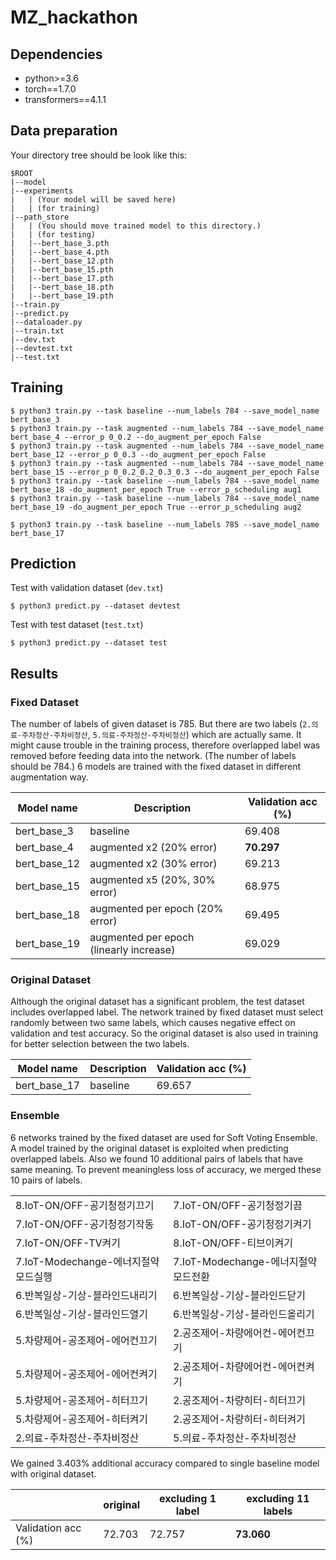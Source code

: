 # MZ_hackathon

## Dependencies
+ python>=3.6
+ torch==1.7.0
+ transformers==4.1.1

## Data preparation

Your directory tree should be look like this:
```
$ROOT
|--model
|--experiments
|   | (Your model will be saved here)
|   | (for training)
|--path_store
|   | (You should move trained model to this directory.)
|   | (for testing)
|   |--bert_base_3.pth
|   |--bert_base_4.pth
|   |--bert_base_12.pth
|   |--bert_base_15.pth
|   |--bert_base_17.pth
|   |--bert_base_18.pth
|   |--bert_base_19.pth
|--train.py
|--predict.py
|--dataloader.py
|--train.txt
|--dev.txt
|--devtest.txt
|--test.txt

```

## Training

```
$ python3 train.py --task baseline --num_labels 784 --save_model_name bert_base_3
$ python3 train.py --task augmented --num_labels 784 --save_model_name bert_base_4 --error_p 0_0.2 --do_augment_per_epoch False
$ python3 train.py --task augmented --num_labels 784 --save_model_name bert_base_12 --error_p 0_0.3 --do_augment_per_epoch False
$ python3 train.py --task augmented --num_labels 784 --save_model_name bert_base_15 --error_p 0_0.2_0.2_0.3_0.3 --do_augment_per_epoch False
$ python3 train.py --task baseline --num_labels 784 --save_model_name bert_base_18 -do_augment_per_epoch True --error_p_scheduling aug1
$ python3 train.py --task baseline --num_labels 784 --save_model_name bert_base_19 -do_augment_per_epoch True --error_p_scheduling aug2

$ python3 train.py --task baseline --num_labels 785 --save_model_name bert_base_17
```

## Prediction

Test with validation dataset (`dev.txt`)
```
$ python3 predict.py --dataset devtest
```
Test with test dataset (`test.txt`)
```
$ python3 predict.py --dataset test
```


## Results

### Fixed Dataset
The number of labels of given dataset is 785. But there are two labels (`2.의료-주차정산-주차비정산`, `5.의료-주차정산-주차비정산`) which are actually same. It might cause trouble in the training process, therefore overlapped label was removed before feeding data into the network. (The number of labels should be 784.) 6 models are trained with the fixed dataset in different augmentation way. 

|Model name|Description|Validation acc (%)|
|---|---|---|
|bert_base_3|baseline|69.408|
|bert_base_4|augmented x2 (20% error)|<strong>70.297</strong>|
|bert_base_12|augmented x2 (30% error)|69.213|
|bert_base_15|augmented x5 (20%, 30% error)|68.975|
|bert_base_18|augmented per epoch (20% error)|69.495|
|bert_base_19|augmented per epoch (linearly increase)|69.029|

### Original Dataset
Although the original dataset has a significant problem, the test dataset includes overlapped label. The network trained by fixed dataset must select randomly between two same labels, which causes negative effect on validation and test accuracy. So the original dataset is also used in training for better selection between the two labels.

|Model name|Description|Validation acc (%)|
|---|---|---|
|bert_base_17|baseline|69.657|

### Ensemble

6 networks trained by the fixed dataset are used for Soft Voting Ensemble. A model trained by the original dataset is exploited when predicting overlapped labels. Also we found 10 additional pairs of labels that have same meaning. To prevent meaningless loss of accuracy, we merged these 10 pairs of labels.

|  |  |
|--|--|
|8.IoT-ON/OFF-공기청정기끄기| 7.IoT-ON/OFF-공기청정기끔|
|7.IoT-ON/OFF-공기청정기작동| 8.IoT-ON/OFF-공기청정기켜기|
|7.IoT-ON/OFF-TV켜기| 8.IoT-ON/OFF-티브이켜기|
|7.IoT-Modechange-에너지절약모드실행| 7.IoT-Modechange-에너지절약모드전환|
|6.반복일상-기상-블라인드내리기| 6.반복일상-기상-블라인드닫기|
|6.반복일상-기상-블라인드열기| 6.반복일상-기상-블라인드올리기|
|5.차량제어-공조제어-에어컨끄기| 2.공조제어-차량에어컨-에어컨끄기|
|5.차량제어-공조제어-에어컨켜기| 2.공조제어-차량에어컨-에어컨켜기|
|5.차량제어-공조제어-히터끄기| 2.공조제어-차량히터-히터끄기|
|5.차량제어-공조제어-히터켜기| 2.공조제어-차량히터-히터켜기|
|2.의료-주차정산-주차비정산| 5.의료-주차정산-주차비정산|

We gained 3.403% additional accuracy compared to single baseline model with original dataset.

| |original|excluding 1 label|excluding 11 labels|
|---|---|---|---|
|Validation acc (%)|72.703|72.757|<strong>73.060</strong>|
